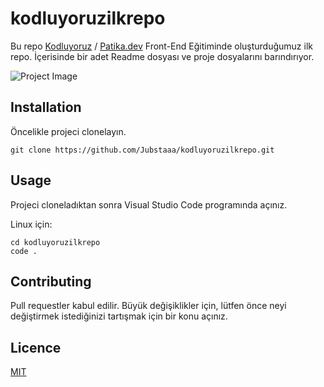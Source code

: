 # kodluyoruzilkrepo
Bu repo [Kodluyoruz](https://www.kodluyoruz.org/) / [Patika.dev](www.patika.dev) Front-End Eğitiminde oluşturduğumuz ilk repo. İçerisinde bir adet Readme dosyası ve proje dosyalarını barındırıyor.

![Project Image](https://i.imgur.com/VEhZGPQ_d.webp?maxwidth=1520&fidelity=grand)

## Installation
Öncelikle projeci clonelayın.
```
git clone https://github.com/Jubstaaa/kodluyoruzilkrepo.git
```

## Usage
Projeci cloneladıktan sonra Visual Studio Code programında açınız.

Linux için:
```
cd kodluyoruzilkrepo
code .
```

## Contributing
Pull requestler kabul edilir. Büyük değişiklikler için, lütfen önce neyi değiştirmek istediğinizi tartışmak için bir konu açınız.

## Licence
[MIT](https://opensource.org/licenses/MIT)